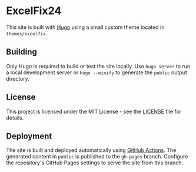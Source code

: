 # ExcelFix24

This site is built with [Hugo](https://gohugo.io/) using a small custom theme located in `themes/excelfix`.

## Building
Only Hugo is required to build or test the site locally. Use `hugo server` to run a local development server or `hugo --minify` to generate the `public` output directory.

## License
This project is licensed under the MIT License - see the [LICENSE](LICENSE) file for details.

## Deployment
The site is built and deployed automatically using [GitHub Actions](.github/workflows/hugo-gh-pages.yml). The generated content in `public` is published to the `gh-pages` branch. Configure the repository's GitHub Pages settings to serve the site from this branch.
